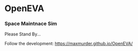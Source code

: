 # OpenEVA
### Space Maintnace Sim
Please Stand By...

Follow the development:
<https://maxmurder.github.io/OpenEVA/>


